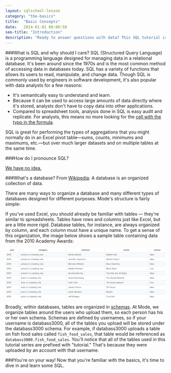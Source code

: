 ```yaml
---
layout: sqlschool-lesson
category: "the-basics"
title:  "Basic Concepts"
date:   2014-01-01 00:00:58
seo-title: "Introduction"
description: "Ready to answer questions with data? This SQL tutorial is for you."
---
```


###What is SQL and why should I care?
SQL (Structured Query Language) is a programming language designed for managing data in a relational database. It's been around since the 1970s and is the most common method of accessing data in databases today. SQL has a variety of functions that allows its users to read, manipulate, and change data. Though SQL is commonly used by engineers in software development, it's also popular with data analysts for a few reasons:

 * It's semantically easy to understand and learn.
 * Because it can be used to access large amounts of data directly where it's stored, analysts don't have to copy data into other applications.
 * Compared to spreadsheet tools, analysis done in SQL is easy audit and replicate. For analysts, this means no more looking for the [cell with the typo in the formula](http://www.washingtonpost.com/blogs/wonkblog/wp/2013/04/16/is-the-best-evidence-for-austerity-based-on-an-excel-spreadsheet-error/).

SQL is great for performing the types of aggregations that you might normally do in an Excel pivot table&mdash;sums, counts, minimums and maximums, etc.&mdash;but over much larger datasets and on multiple tables at the same time.

###How do I pronounce SQL?

[We have no idea.](http://patorjk.com/blog/2012/01/26/pronouncing-sql-s-q-l-or-sequel/)

###What's a database?
From [Wikipedia](http://en.wikipedia.org/wiki/Database): A database is an organized collection of data.

There are many ways to organize a database and many different types of databases designed for different purposes. Mode's structure is fairly simple:

<!-- diagram showing schema/table/row+column -->

If you've used Excel, you should already be familiar with tables &mdash; they're similar to spreadsheets. Tables have rows and columns just like Excel, but are a little more rigid. Database tables, for instance, are always organized by column, and each column must have a unique name. To get a sense of this organization, the image below shows a sample table containing data from the 2010 Academy Awards:

<img src="/images/the-basics/sample-table.png" alt="{{ page.seo-title }}" title="{{ page.seo-title }}">

Broadly, within databases, tables are organized in [schemas](http://en.wikipedia.org/wiki/Database_schema "Database Schemas"). At Mode, we organize tables around the users who upload them, so each person has his or her own schema. Schemas are defined by usernames, so if your username is databass3000, all of the tables you upload will be stored under the databass3000 schema. For example, if databass3000 uploads a table on fish food sales called `fish_food_sales`, that table would be referenced as `databass3000.fish_food_sales`. You'll notice that all of the tables used in this tutorial series are prefixed with "tutorial." That's because they were uploaded by an account with that username.

###You're on your way!
Now that you're familiar with the basics, it's time to dive in and learn some SQL.